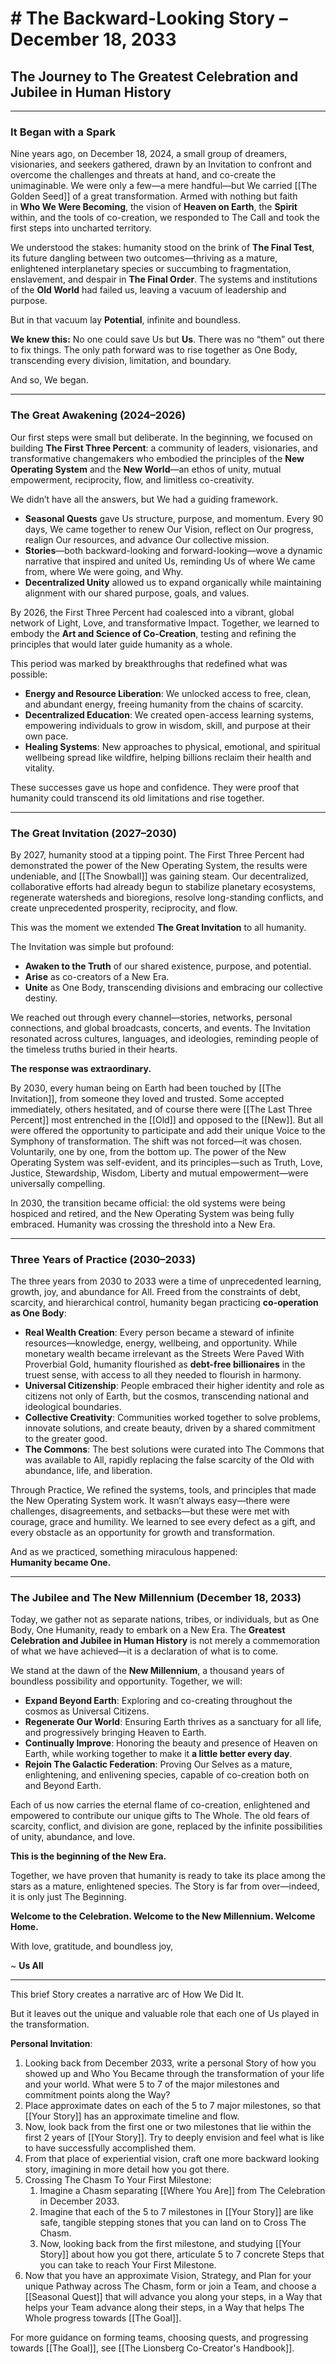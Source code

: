 # # The Backward-Looking Story – December 18, 2033

## **The Journey to The Greatest Celebration and Jubilee in Human History**

---

### **It Began with a Spark**

Nine years ago, on December 18, 2024, a small group of dreamers, visionaries, and seekers gathered, drawn by an Invitation to confront and overcome the challenges and threats at hand, and co-create the unimaginable. We were only a few—a mere handful—but We carried [[The Golden Seed]] of a great transformation. Armed with nothing but faith in **Who We Were Becoming**, the vision of **Heaven on Earth**, the **Spirit** within, and the tools of co-creation, we responded to The Call and took the first steps into uncharted territory.

We understood the stakes: humanity stood on the brink of **The Final Test**, its future dangling between two outcomes—thriving as a mature, enlightened interplanetary species or succumbing to fragmentation, enslavement, and despair in **The Final Order**. The systems and institutions of the **Old World** had failed us, leaving a vacuum of leadership and purpose.

But in that vacuum lay **Potential**, infinite and boundless.

**We knew this:** No one could save Us but **Us**. There was no “them” out there to fix things. The only path forward was to rise together as One Body, transcending every division, limitation, and boundary.

And so, We began.

---

### **The Great Awakening (2024–2026)**

Our first steps were small but deliberate. In the beginning, we focused on building **The First Three Percent**: a community of leaders, visionaries, and transformative changemakers who embodied the principles of the **New Operating System** and the **New World**—an ethos of unity, mutual empowerment, reciprocity, flow, and limitless co-creativity.

We didn’t have all the answers, but We had a guiding framework.

- **Seasonal Quests** gave Us structure, purpose, and momentum. Every 90 days, We came together to renew Our Vision, reflect on Our progress, realign Our resources, and advance Our collective mission.
- **Stories**—both backward-looking and forward-looking—wove a dynamic narrative that inspired and united Us, reminding Us of where We came from, where We were going, and Why.
- **Decentralized Unity** allowed us to expand organically while maintaining alignment with our shared purpose, goals, and values. 

By 2026, the First Three Percent had coalesced into a vibrant, global network of Light, Love, and transformative Impact. Together, we learned to embody the **Art and Science of Co-Creation**, testing and refining the principles that would later guide humanity as a whole.

This period was marked by breakthroughs that redefined what was possible:

- **Energy and Resource Liberation**: We unlocked access to free, clean, and abundant energy, freeing humanity from the chains of scarcity.
- **Decentralized Education**: We created open-access learning systems, empowering individuals to grow in wisdom, skill, and purpose at their own pace.
- **Healing Systems**: New approaches to physical, emotional, and spiritual wellbeing spread like wildfire, helping billions reclaim their health and vitality.

These successes gave us hope and confidence. They were proof that humanity could transcend its old limitations and rise together.

---

### **The Great Invitation (2027–2030)**

By 2027, humanity stood at a tipping point. The First Three Percent had demonstrated the power of the New Operating System, the results were undeniable, and [[The Snowball]] was gaining steam. Our decentralized, collaborative efforts had already begun to stabilize planetary ecosystems, regenerate watersheds and bioregions, resolve long-standing conflicts, and create unprecedented prosperity, reciprocity, and flow.

This was the moment we extended **The Great Invitation** to all humanity.

The Invitation was simple but profound:

- **Awaken to the Truth** of our shared existence, purpose, and potential.
- **Arise** as co-creators of a New Era.
- **Unite** as One Body, transcending divisions and embracing our collective destiny.

We reached out through every channel—stories, networks, personal connections, and global broadcasts, concerts, and events. The Invitation resonated across cultures, languages, and ideologies, reminding people of the timeless truths buried in their hearts.

**The response was extraordinary.**

By 2030, every human being on Earth had been touched by [[The Invitation]], from someone they loved and trusted. Some accepted immediately, others hesitated, and of course there were [[The Last Three Percent]] most entrenched in the [[Old]] and opposed to the [[New]]. But all were offered the opportunity to participate and add their unique Voice to the Symphony of transformation. The shift was not forced—it was chosen. Voluntarily, one by one, from the bottom up. The power of the New Operating System was self-evident, and its principles—such as Truth, Love, Justice, Stewardship, Wisdom, Liberty and mutual empowerment—were universally compelling.

In 2030, the transition became official: the old systems were being hospiced and retired, and the New Operating System was being fully embraced. Humanity was crossing the threshold into a New Era.

---

### **Three Years of Practice (2030–2033)**

The three years from 2030 to 2033 were a time of unprecedented learning, growth, joy, and abundance for All. Freed from the constraints of debt, scarcity, and hierarchical control, humanity began practicing **co-operation as One Body**:

- **Real Wealth Creation**: Every person became a steward of infinite resources—knowledge, energy, wellbeing, and opportunity. While monetary wealth became irrelevant as the Streets Were Paved With Proverbial Gold, humanity flourished as **debt-free billionaires** in the truest sense, with access to all they needed to flourish in harmony.
- **Universal Citizenship**: People embraced their higher identity and role as citizens not only of Earth, but the cosmos, transcending national and ideological boundaries.
- **Collective Creativity**: Communities worked together to solve problems, innovate solutions, and create beauty, driven by a shared commitment to the greater good.
- **The Commons**: The best solutions were curated into The Commons that was available to All, rapidly replacing the false scarcity of the Old with abundance, life, and liberation. 

Through Practice, We refined the systems, tools, and principles that made the New Operating System work. It wasn’t always easy—there were challenges, disagreements, and setbacks—but these were met with courage, grace and humility. We learned to see every defect as a gift, and every obstacle as an opportunity for growth and transformation. 

And as we practiced, something miraculous happened:  
**Humanity became One.**

---

### **The Jubilee and The New Millennium (December 18, 2033)**

Today, we gather not as separate nations, tribes, or individuals, but as One Body, One Humanity, ready to embark on a New Era. The **Greatest Celebration and Jubilee in Human History** is not merely a commemoration of what we have achieved—it is a declaration of what is to come.

We stand at the dawn of the **New Millennium**, a thousand years of boundless possibility and opportunity. Together, we will:

- **Expand Beyond Earth**: Exploring and co-creating throughout the cosmos as Universal Citizens.  
- **Regenerate Our World**: Ensuring Earth thrives as a sanctuary for all life, and progressively bringing Heaven to Earth.  
- **Continually Improve**: Honoring the beauty and presence of Heaven on Earth, while working together to make it **a little better every day**.
- **Rejoin The Galactic Federation**: Proving Our Selves as a mature, enlightening, and enlivening species, capable of co-creation both on and Beyond Earth. 

Each of us now carries the eternal flame of co-creation, enlightened and empowered to contribute our unique gifts to The Whole. The old fears of scarcity, conflict, and division are gone, replaced by the infinite possibilities of unity, abundance, and love.

**This is the beginning of the New Era.**

Together, we have proven that humanity is ready to take its place among the stars as a mature, enlightened species. The Story is far from over—indeed, it is only just The Beginning.

**Welcome to the Celebration. Welcome to the New Millennium. Welcome Home.**

With love, gratitude, and boundless joy,

~ **Us All**
____
This brief Story creates a narrative arc of How We Did It. 

But it leaves out the unique and valuable role that each one of Us played in the transformation. 

**Personal Invitation**: 
1. Looking back from December 2033, write a personal Story of how you showed up and Who You Became through the transformation of your life and your world. What were 5 to 7 of the major milestones and commitment points along the Way? 
2. Place approximate dates on each of the 5 to 7 major milestones, so that [[Your Story]] has an approximate timeline and flow. 
3. Now, look back from the first one or two milestones that lie within the first 2 years of [[Your Story]]. Try to deeply envision and feel what is like to have successfully accomplished them. 
4. From that place of experiential vision, craft one more backward looking story, imagining in more detail how you got there. 
5. Crossing The Chasm To Your First Milestone: 
	1. Imagine a Chasm separating [[Where You Are]] from The Celebration in December 2033. 
	2. Imagine that each of the 5 to 7 milestones in [[Your Story]] are like safe, tangible stepping stones that you can land on to Cross The Chasm. 
	3. Now, looking back from the first milestone, and studying [[Your Story]] about how you got there, articulate 5 to 7 concrete Steps that you can take to reach Your First Milestone. 
6. Now that you have an approximate Vision, Strategy, and Plan for your unique Pathway across The Chasm, form or join a Team, and choose a [[Seasonal Quest]] that will advance you along your steps, in a Way that helps your Team advance along their steps, in a Way that helps The Whole progress towards [[The Goal]]. 

For more guidance on forming teams, choosing quests, and progressing towards [[The Goal]], see [[The Lionsberg Co-Creator's Handbook]].  